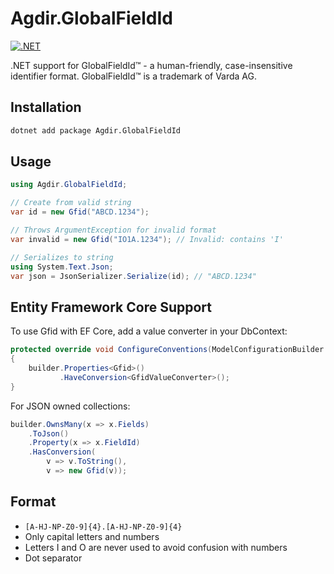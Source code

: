 # Agdir.GlobalFieldId
[![.NET](https://github.com/AgdirAS/global-field-id/actions/workflows/dotnet.yml/badge.svg)](https://github.com/AgdirAS/global-field-id/actions/workflows/dotnet.yml)

.NET support for GlobalFieldId™ - a human-friendly, case-insensitive identifier format. GlobalFieldId™ is a trademark of
Varda AG.

## Installation

```bash
dotnet add package Agdir.GlobalFieldId
```

## Usage

```csharp
using Agdir.GlobalFieldId;

// Create from valid string
var id = new Gfid("ABCD.1234");

// Throws ArgumentException for invalid format
var invalid = new Gfid("IO1A.1234"); // Invalid: contains 'I'

// Serializes to string
using System.Text.Json;
var json = JsonSerializer.Serialize(id); // "ABCD.1234"
```

## Entity Framework Core Support

To use Gfid with EF Core, add a value converter in your DbContext:

```csharp
protected override void ConfigureConventions(ModelConfigurationBuilder builder)
{
    builder.Properties<Gfid>()
           .HaveConversion<GfidValueConverter>();
}
```

For JSON owned collections:

```csharp
builder.OwnsMany(x => x.Fields)
    .ToJson()
    .Property(x => x.FieldId)
    .HasConversion(
        v => v.ToString(),
        v => new Gfid(v));
```

## Format

- `[A-HJ-NP-Z0-9]{4}.[A-HJ-NP-Z0-9]{4}`
- Only capital letters and numbers
- Letters I and O are never used to avoid confusion with numbers
- Dot separator